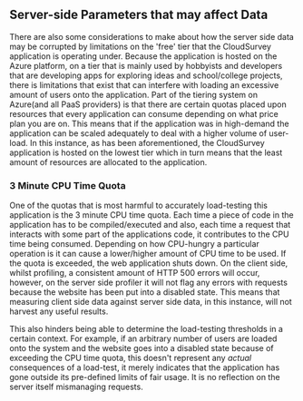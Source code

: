 ## Server-side Parameters that may affect Data

There are also some considerations to make about how the server side data may be corrupted by limitations on the 'free' tier that the CloudSurvey application is operating under. Because the application is hosted on the Azure platform, on a tier that is mainly used by hobbyists and developers that are developing apps for exploring ideas and school/college projects, there is limitations that exist that can interfere with loading an excessive amount of users onto the application. Part of the tiering system on Azure(and all PaaS providers) is that there are certain quotas placed upon resources that every application can consume depending on what price plan you are on. This means that if the application was in high-demand the application can be scaled adequately to deal with a higher volume of user-load. In this instance, as has been aforementioned, the CloudSurvey application is hosted on the lowest tier which in turn means that the least amount of resources are allocated to the application.

### 3 Minute CPU Time Quota

One of the quotas that is most harmful to accurately load-testing this application is the 3 minute CPU time quota. Each time a piece of code in the application has to be compiled/executed and also, each time a request that interacts with some part of the applications code, it contributes to the CPU time being consumed. Depending on how CPU-hungry a particular operation is it can cause a lower/higher amount of CPU time to be used. If the quota is exceeded, the web application shuts down. On the client side, whilst profiling, a consistent amount of HTTP 500 errors will occur, however, on the server side profiler it will not flag any errors with requests because the website has been put into a disabled state. This means that measuring client side data against server side data, in this instance, will not harvest any useful results.

This also hinders being able to determine the load-testing thresholds in a certain context. For example, if an arbitrary number of users are loaded onto the system and the website goes into a disabled state because of exceeding the CPU time quota, this doesn't represent any *actual* consequences of a load-test, it merely indicates that the application has gone outside its pre-defined limits of fair usage. It is no reflection on the server itself mismanaging requests.



